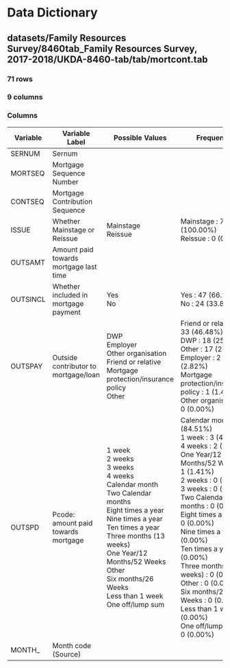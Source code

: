 # Data Dictionary

## datasets/Family Resources Survey/8460tab_Family Resources Survey, 2017-2018/UKDA-8460-tab/tab/mortcont.tab

### 71 rows

### 9 columns

### Columns

| Variable | Variable Label | Possible Values | Frequency |
| --- | --- | --- | --- |
| SERNUM | Sernum |  |  |
| MORTSEQ | Mortgage Sequence Number |  |  |
| CONTSEQ | Mortgage Contribution Sequence |  |  |
| ISSUE | Whether Mainstage or Reissue | Mainstage <br/>Reissue  | Mainstage : 71 (100.00%)<br/>Reissue : 0 (0.00%) |
| OUTSAMT | Amount paid towards mortgage last time |  |  |
| OUTSINCL | Whether included in mortgage payment | Yes <br/>No  | Yes : 47 (66.20%)<br/>No : 24 (33.80%) |
| OUTSPAY | Outside contributor to mortgage/loan | DWP <br/>Employer <br/>Other organisation <br/>Friend or relative <br/>Mortgage protection/insurance policy <br/>Other  | Friend or relative : 33 (46.48%)<br/>DWP : 18 (25.35%)<br/>Other : 17 (23.94%)<br/>Employer : 2 (2.82%)<br/>Mortgage protection/insurance policy : 1 (1.41%)<br/>Other organisation : 0 (0.00%) |
| OUTSPD | Pcode: amount paid towards mortgage | 1 week <br/>2 weeks <br/>3 weeks <br/>4 weeks <br/>Calendar month <br/>Two Calendar months <br/>Eight times a year <br/>Nine times a year <br/>Ten times a year <br/>Three months (13 weeks) <br/>One Year/12  Months/52 Weeks <br/>Other <br/>Six months/26 Weeks <br/>Less than 1 week <br/>One off/lump sum  | Calendar month : 60 (84.51%)<br/>1 week : 3 (4.23%)<br/>4 weeks : 2 (2.82%)<br/>One Year/12  Months/52 Weeks : 1 (1.41%)<br/>2 weeks : 0 (0.00%)<br/>3 weeks : 0 (0.00%)<br/>Two Calendar months : 0 (0.00%)<br/>Eight times a year : 0 (0.00%)<br/>Nine times a year : 0 (0.00%)<br/>Ten times a year : 0 (0.00%)<br/>Three months (13 weeks) : 0 (0.00%)<br/>Other : 0 (0.00%)<br/>Six months/26 Weeks : 0 (0.00%)<br/>Less than 1 week : 0 (0.00%)<br/>One off/lump sum : 0 (0.00%) |
| MONTH_ | Month code (Source) |  |  |
